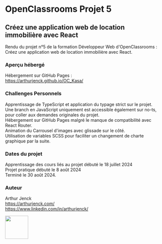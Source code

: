 # OpenClassrooms Projet 5

## Créez une application web de location immobilière avec React

Rendu du projet n°5 de la formation Développeur Web d'OpenClassrooms : Créez une application web de location immobilière avec React.

### Aperçu hébergé

Hébergement sur GitHub Pages :  
https://arthurjenck.github.io/OC_Kasa/

### Challenges Personnels

Apprentissage de TypeScript et application du typage strict sur le projet. Une branch en JavaScript uniquement est accessible également sur no-ts, pour coller aux demandes originales du projet.  
Hébergement sur GitHub Pages malgré le manque de compatibilité avec React Router.  
Animation du Carrousel d'images avec glissade sur le côté.  
Utilisation de variables SCSS pour faciliter un changement de charte graphique par la suite.

### Dates du projet

Apprentissage des cours liés au projet débuté le 18 juillet 2024  
Projet pratique débuté le 8 août 2024  
Terminé le 30 août 2024.

### Auteur

Arthur Jenck  
https://arthurjenck.com/  
https://www.linkedin.com/in/arthurjenck/

<img src="https://i.ibb.co/grKRmmn/Logo-Jaune-PNG.png" width="75">
